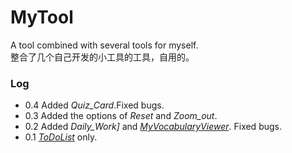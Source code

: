 # MyTool
A tool combined with several tools for myself.  
整合了几个自己开发的小工具的工具，自用的。  

### Log
- 0.4 Added *Quiz_Card*.Fixed bugs.
- 0.3 Added the options of *Reset* and *Zoom_out*. 
- 0.2 Added *Daily_Work]* and *[MyVocabularyViewer](https://github.com/hexh250786313/MyVocabulary.github.io)*. Fixed bugs.
- 0.1 *[ToDoList](https://github.com/hexh250786313/ToDoListViewer)* only.